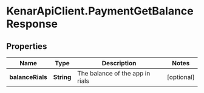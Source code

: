 # KenarApiClient.PaymentGetBalanceResponse

## Properties

Name | Type | Description | Notes
------------ | ------------- | ------------- | -------------
**balanceRials** | **String** | The balance of the app in rials | [optional] 


